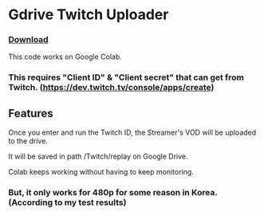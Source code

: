 # Gdrive Twitch Uploader
### <a href="https://github.com/EunGeon222/gdrive-twitch-uploader/archive/refs/heads/main.zip">Download</a>
This code works on Google Colab.
### This requires "Client ID" & "Client secret" that can get from Twitch. (https://dev.twitch.tv/console/apps/create)

## Features
Once you enter and run the Twitch ID, the Streamer's VOD will be uploaded to the drive.

It will be saved in path /Twitch/replay on Google Drive.

Colab keeps working without having to keep monitoring.
### But, it only works for 480p for some reason in Korea.(According to my test results)
